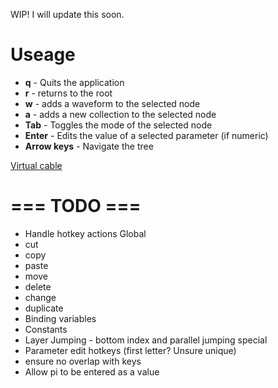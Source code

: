 WIP! I will update this soon.

# Useage
 - **q**          - Quits the application
 - **r**          - returns to the root
 - **w**          - adds a waveform to the selected node
 - **a**          - adds a new collection to the selected node
 - **Tab**        - Toggles the mode of the selected node
 - **Enter**      - Edits the value of a selected parameter (if numeric)
 - **Arrow keys** - Navigate the tree



[Virtual cable](https://vb-audio.com/Cable/)

# === TODO ===
- Handle hotkey actions
Global
- cut
- copy
- paste
- move
- delete
- change
- duplicate
- Binding variables
- Constants
- Layer Jumping - bottom index and parallel jumping
special
- Parameter edit hotkeys (first letter? Unsure unique)
- ensure no overlap with keys
- Allow pi to be entered as a value